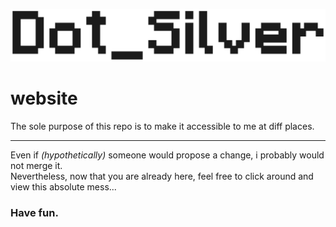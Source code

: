 ![](overall/main-img0.svg)


# website


 The sole purpose of this repo is to make it accessible to me at diff places.
***
Even if *(hypothetically)* someone would propose a change, i probably would not merge it.  
Nevertheless, now that you are already here, feel free to click around and view this absolute mess...  
### Have fun.  